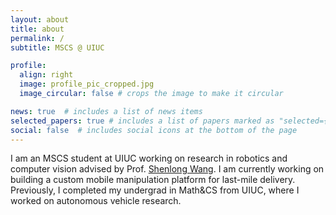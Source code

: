 ```yaml
---
layout: about
title: about
permalink: /
subtitle: MSCS @ UIUC 

profile:
  align: right
  image: profile_pic_cropped.jpg
  image_circular: false # crops the image to make it circular

news: true  # includes a list of news items
selected_papers: true # includes a list of papers marked as "selected={true}"
social: false  # includes social icons at the bottom of the page
---
```


I am an MSCS student at UIUC working on research in robotics and computer vision advised by Prof. [Shenlong Wang](https://shenlong.web.illinois.edu/). I am currently working on building a custom mobile manipulation platform for last-mile delivery. Previously, I completed my undergrad in Math&CS from UIUC, where I worked on autonomous vehicle research. 
